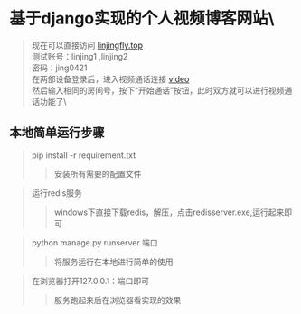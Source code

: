 # 基于django实现的个人视频博客网站\
> 现在可以直接访问 [linjingfly.top](120.79.3.251)\
> 测试账号：linjing1 ,linjing2\
> 密码：jing0421\
> 在两部设备登录后，进入视频通话连接 [video](https://120.79.3.251/video)\
> 然后输入相同的房间号，按下“开始通话”按钮，此时双方就可以进行视频通话功能了\

## 本地简单运行步骤
> pip install -r requirement.txt 
>>安装所有需要的配置文件

>运行redis服务
>>windows下直接下载redis，解压，点击redisserver.exe,运行起来即可

> python manage.py runserver 端口
>>将服务运行在本地进行简单的使用

> 在浏览器打开127.0.0.1：端口即可
>>服务跑起来后在浏览器看实现的效果


